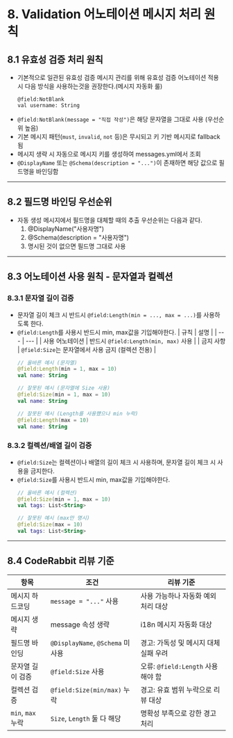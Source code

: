# 8. Validation 어노테이션 메시지 처리 원칙
## 8.1 유효성 검증 처리 원칙
* 기본적으로 일관된 유효성 검증 메시지 관리를 위해 유효성 검증 어노테이션 적용 시 다음 방식을 사용하는것을 권장한다.(메시지 자동화 룰)
  ```
  @field:NotBlank
  val username: String
  ```
* `@field:NotBlank(message = "직접 작성")`은 해당 문자열을 그대로 사용 (우선순위 높음)
* 기본 메시지 패턴(`must`, `invalid`, `not` 등)은 무시되고 키 기반 메시지로 fallback됨
* 메시지 생략 시 자동으로 메시지 키를 생성하여 messages.yml에서 조회
* `@DisplayName` 또는 `@Schema(description = "...")`이 존재하면 해당 값으로 필드명을 바인딩함

---

## 8.2 필드명 바인딩 우선순위
* 자동 생성 메시지에서 필드명을 대체할 때의 추출 우선순위는 다음과 같다.
  1. @DisplayName("사용자명")
  2. @Schema(description = "사용자명")
  3. 명시된 것이 없으면 필드명 그대로 사용

---

## 8.3 어노테이션 사용 원칙 - 문자열과 컬렉션
### 8.3.1 문자열 길이 검증
* 문자열 길이 체크 시 반드시 `@field:Length(min = ..., max = ...)`를 사용하도록 한다.
* `@field:Length`를 사용시 반드시 min, max값을 기입해야한다.
  | 규칙 | 설명 |
  | --- | --- |
  | 사용 어노테이션 | 반드시 `@field:Length(min, max)` 사용 |
  | 금지 사항 | `@field:Size`는 문자열에서 사용 금지 (컬렉션 전용) |
  ```kotlin
  // 올바른 예시 (문자열)
  @field:Length(min = 1, max = 10)
  val name: String
  
  // 잘못된 예시 (문자열에 Size 사용)
  @field:Size(min = 1, max = 10)
  val name: String
  
  // 잘못된 예시 (Length를 사용헀으나 min 누락)
  @field:Length(max = 10)
  val name: String
  ```

### 8.3.2 컬렉션/배열 길이 검증
* `@field:Size`는 컬렉션이나 배열의 길이 체크 시 사용하며, 문자열 길이 체크 시 사용을 금지한다.
* `@field:Size`를 사용시 반드시 min, max값을 기입해야한다.
  ```kotlin
  // 올바른 예시 (컬렉션)
  @field:Size(min = 1, max = 10)
  val tags: List<String>
  
  // 잘못된 예시 (max만 명시)
  @field:Size(max = 10)
  val tags: List<String>
  ```

---

## 8.4 CodeRabbit 리뷰 기준
| 항목 | 조건 | 리뷰 기준 |
| --- | --- | --- |
| 메시지 하드코딩 | `message = "..."` 사용 | 사용 가능하나 자동화 예외 처리 대상 |
| 메시지 생략 | message 속성 생략 | i18n 메시지 자동화 대상 |
| 필드명 바인딩 | `@DisplayName`, `@Schema` 미사용 | 경고: 가독성 및 메시지 대체 실패 우려 |
| 문자열 길이 검증 | `@field:Size` 사용 | 오류: `@field:Length` 사용해야 함 |
| 컬렉션 검증 | `@field:Size(min/max)` 누락 | 경고: 유효 범위 누락으로 리뷰 대상 |
| `min`, `max` 누락 | `Size`, `Length` 둘 다 해당 | 명확성 부족으로 강한 경고 처리 |
